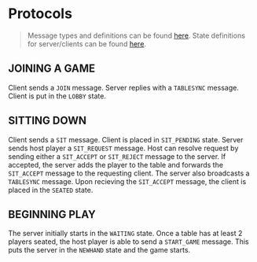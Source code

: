 # Protocols
> Message types and definitions can be found [here](./messages.md).
> State definitions for server/clients can be found [here](./states.md).

## JOINING A GAME
Client sends a `JOIN` message. Server replies with a `TABLESYNC` message.
Client is put in the `LOBBY` state.

## SITTING DOWN
Client sends a `SIT` message. Client is placed in `SIT_PENDING` state.
Server sends host player a `SIT_REQUEST` message. Host can resolve request by sending
either a `SIT_ACCEPT` or `SIT_REJECT` message to the server. If accepted, the server
adds the player to the table and forwards the `SIT_ACCEPT` message to the requesting client.
The server also broadcasts a `TABLESYNC` message.
Upon recieving the `SIT_ACCEPT` message, the client is placed in the `SEATED` state.

## BEGINNING PLAY
The server initially starts in the `WAITING` state.
Once a table has at least 2 players seated, the host player is able to send a `START_GAME`
message. This puts the server in the `NEWHAND` state and the game starts.
